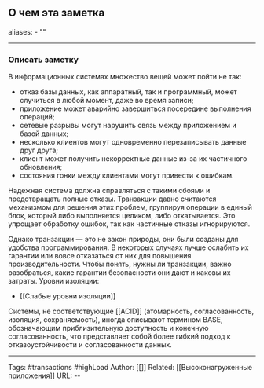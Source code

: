 ## О чем эта заметка
aliases: 
	- ""

---

### Описать заметку 

В информационных системах множество вещей может пойти не так:

- отказ базы данных, как аппаратный, так и программный, может случиться в любой момент, даже во время записи;
- приложение может аварийно завершиться посередине выполнения операций;
- сетевые разрывы могут нарушить связь между приложением и базой данных;
- несколько клиентов могут одновременно перезаписывать данные друг друга;
- клиент может получить некорректные данные из-за их частичного обновления;
- состояния гонки между клиентами могут привести к ошибкам.

Надежная система должна справляться с такими сбоями и предотвращать полные отказы. Транзакции давно считаются механизмом для решения этих проблем, группируя операции в единый блок, который либо выполняется целиком, либо откатывается. Это упрощает обработку ошибок, так как частичные отказы игнорируются.

Однако транзакции — это не закон природы, они были созданы для удобства программирования. В некоторых случаях лучше ослабить их гарантии или вовсе отказаться от них для повышения производительности. Чтобы понять, нужны ли транзакции, важно разобраться, какие гарантии безопасности они дают и каковы их затраты. 
Уровни изоляции:
- [[Слабые уровни изоляции]]


Системы, не соответствующие [[ACID]] (атомарность, согласованность, изоляция, сохраняемость), иногда описывают термином BASE, обозначающим приблизительную доступность и конечную согласованность, что представляет собой более гибкий подход к отказоустойчивости и согласованности данных.





---
Tags: #transactions #highLoad
Author: [[]]
Related: [[Высоконагруженные приложения]]
URL: -- 